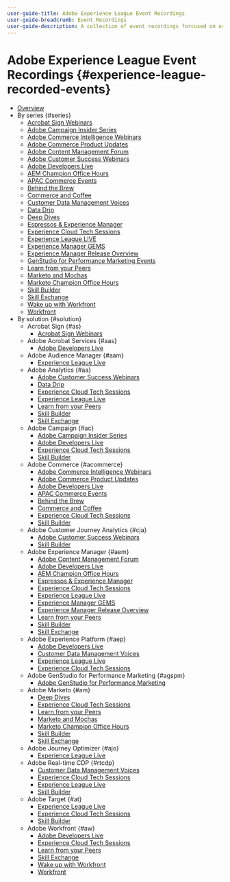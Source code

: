 ```yaml
---
user-guide-title: Adobe Experience League Event Recordings
user-guide-breadcrumb: Event Recordings
user-guide-description: A collection of event recordings forcused on using Adobe Enterprise products
---
```


# Adobe Experience League Event Recordings {#experience-league-recorded-events}

+ [Overview](overview.md)
+ By series {#series}
  + [Acrobat Sign Webinars](https://experienceleague.adobe.com/docs/events/acrobat-sign-webinars/overview.html)
  + [Adobe Campaign Insider Series](https://experienceleague.adobe.com/docs/events/adobe-campaign-insider-recordings/overview.html)
  + [Adobe Commerce Intelligence Webinars](https://experienceleague.adobe.com/docs/events/mbi-webinars-recordings/overview.html)
  + [Adobe Commerce Product Updates](https://experienceleague.adobe.com/docs/events/adobe-commerce-product-update-recordings/overview.html)
  + [Adobe Content Management Forum](https://experienceleague.adobe.com/docs/events/adobe-content-management-forum-recordings/overview.html)
  + [Adobe Customer Success Webinars](https://experienceleague.adobe.com/docs/events/adobe-customer-success-webinar-recordings/overview.html)
  + [Adobe Developers Live](https://experienceleague.adobe.com/docs/events/adobe-developers-live-recordings/overview.html)
  + [AEM Champion Office Hours](https://experienceleague.adobe.com/docs/events/aem-champion-office-hours/overview.html)
  + [APAC Commerce Events](https://experienceleague.adobe.com/docs/events/apac-commerce-recordings/overview.html)
  + [Behind the Brew](https://experienceleague.adobe.com/docs/events/behind-the-brew-recordings/overview.html)
  + [Commerce and Coffee](https://experienceleague.adobe.com/docs/events/commerce-and-coffee-recordings/overview.html)
  + [Customer Data Management Voices](https://experienceleague.adobe.com/docs/events/customer-data-management-voices-recordings/overview.html)
  + [Data Drip](https://experienceleague.adobe.com/docs/events/data-drip-recordings/overview.html)
  + [Deep Dives](https://experienceleague.adobe.com/docs/events/deep-dives-recordings/overview.html)
  + [Espressos & Experience Manager](https://experienceleague.adobe.com/docs/events/espressos-and-experience-manager-recordings/overview.html)
  + [Experience Cloud Tech Sessions](https://experienceleague.adobe.com/docs/events/tech-sessions/overview.html)
  + [Experience League LIVE](https://experienceleague.adobe.com/docs/events/experience-league-live-recordings/overview.html)
  + [Experience Manager GEMS](https://experienceleague.adobe.com/docs/events/experience-manager-gems-recordings/overview.html)
  + [Experience Manager Release Overview](https://experienceleague.adobe.com/docs/events/aemcs-release-update-recordings/overview.html)
  + [GenStudio for Performance Marketing Events](https://experienceleague.adobe.com/docs/events/genstudio-for-performance-marketing-events/overview.html) 
  + [Learn from your Peers](https://experienceleague.adobe.com/docs/events/learn-from-your-peers-recordings/overview.html)
  + [Marketo and Mochas](https://experienceleague.adobe.com/docs/events/marketo-and-mochas-recordings/overview.html)
  + [Marketo Champion Office Hours](https://experienceleague.adobe.com/docs/events/marketo-champion-office-hours/overview.html)
  + [Skill Builder](https://experienceleague.adobe.com/docs/events/skill-builder-recordings/overview.html)
  + [Skill Exchange](https://experienceleague.adobe.com/docs/events/the-skill-exchange-recordings/overview.html)
  + [Wake up with Workfront](https://experienceleague.adobe.com/docs/events/wake-up-with-workfront-recordings/overview.html)
  + [Workfront](https://experienceleague.adobe.com/docs/events/workfront-recordings/overview.html)
+ By solution {#solution}
  + Acrobat Sign {#as}
    + [Acrobat Sign Webinars](https://experienceleague.adobe.com/docs/events/acrobat-sign-webinars/overview.html)
  + Adobe Acrobat Services {#aas}
    + [Adobe Developers Live](https://experienceleague.adobe.com/docs/events/adobe-developers-live-recordings/overview.html)
  + Adobe Audience Manager {#aam}
    + [Experience League Live](https://experienceleague.adobe.com/docs/events/experience-league-live-recordings/overview.html)
  + Adobe Analytics {#aa}
    + [Adobe Customer Success Webinars](https://experienceleague.adobe.com/docs/events/adobe-customer-success-webinar-recordings/overview.html)
    + [Data Drip](https://experienceleague.adobe.com/docs/events/data-drip-recordings/overview.html)
    + [Experience Cloud Tech Sessions](https://experienceleague.adobe.com/docs/events/tech-sessions/overview.html)
    + [Experience League Live](https://experienceleague.adobe.com/docs/events/experience-league-live-recordings/overview.html)
    + [Learn from your Peers](https://experienceleague.adobe.com/docs/events/learn-from-your-peers-recordings/overview.html)
    + [Skill Builder](https://experienceleague.adobe.com/docs/events/skill-builder-recordings/overview.html)
    + [Skill Exchange](https://experienceleague.adobe.com/docs/events/the-skill-exchange-recordings/overview.html)
  + Adobe Campaign {#ac}
    + [Adobe Campaign Insider Series](https://experienceleague.adobe.com/docs/events/adobe-campaign-insider-recordings/overview.html)
    + [Adobe Developers Live](https://experienceleague.adobe.com/docs/events/adobe-developers-live-recordings/overview.html)
    + [Experience Cloud Tech Sessions](https://experienceleague.adobe.com/docs/events/tech-sessions/overview.html)
    + [Skill Builder](https://experienceleague.adobe.com/docs/events/skill-builder-recordings/overview.html)
  + Adobe Commerce {#acommerce}
    + [Adobe Commerce Intelligence Webinars](https://experienceleague.adobe.com/docs/events/mbi-webinars-recordings/overview.html)
    + [Adobe Commerce Product Updates](https://experienceleague.adobe.com/docs/events/adobe-commerce-product-update-recordings/overview.html)
    + [Adobe Developers Live](https://experienceleague.adobe.com/docs/events/adobe-developers-live-recordings/overview.html)
    + [APAC Commerce Events](https://experienceleague.adobe.com/docs/events/apac-commerce-recordings/overview.html)
    + [Behind the Brew](https://experienceleague.adobe.com/docs/events/behind-the-brew-recordings/overview.html)
    + [Commerce and Coffee](https://experienceleague.adobe.com/docs/events/commerce-and-coffee-recordings/overview.html)
    + [Experience Cloud Tech Sessions](https://experienceleague.adobe.com/docs/events/tech-sessions/overview.html)
    + [Skill Builder](https://experienceleague.adobe.com/docs/events/skill-builder-recordings/overview.html)
  + Adobe Customer Journey Analytics {#cja}
    + [Adobe Customer Success Webinars](https://experienceleague.adobe.com/docs/events/adobe-customer-success-webinar-recordings/overview.html)
    + [Skill Builder](https://experienceleague.adobe.com/docs/events/skill-builder-recordings/overview.html)
  + Adobe Experience Manager {#aem}
    + [Adobe Content Management Forum](https://experienceleague.adobe.com/docs/events/adobe-content-management-forum-recordings/overview.html)
    + [Adobe Developers Live](https://experienceleague.adobe.com/docs/events/adobe-developers-live-recordings/overview.html)
    + [AEM Champion Office Hours](https://experienceleague.adobe.com/docs/events/aem-champion-office-hours/overview.html)
    + [Espressos & Experience Manager](https://experienceleague.adobe.com/docs/events/espressos-and-experience-manager-recordings/overview.html)
    + [Experience Cloud Tech Sessions](https://experienceleague.adobe.com/docs/events/tech-sessions/overview.html)
    + [Experience League Live](https://experienceleague.adobe.com/docs/events/experience-league-live-recordings/overview.html)
    + [Experience Manager GEMS](https://experienceleague.adobe.com/docs/events/experience-manager-gems-recordings/overview.html)
    + [Experience Manager Release Overview](https://experienceleague.adobe.com/docs/events/aemcs-release-update-recordings/overview.html)
    + [Learn from your Peers](https://experienceleague.adobe.com/docs/events/learn-from-your-peers-recordings/overview.html)
    + [Skill Builder](https://experienceleague.adobe.com/docs/events/skill-builder-recordings/overview.html)
    + [Skill Exchange](https://experienceleague.adobe.com/docs/events/the-skill-exchange-recordings/overview.html)
  + Adobe Experience Platform {#aep}
    + [Adobe Developers Live](https://experienceleague.adobe.com/docs/events/adobe-developers-live-recordings/overview.html)
    + [Customer Data Management Voices](https://experienceleague.adobe.com/docs/events/customer-data-management-voices-recordings/overview.html)
    + [Experience League Live](https://experienceleague.adobe.com/docs/events/experience-league-live-recordings/overview.html)
    + [Experience Cloud Tech Sessions](https://experienceleague.adobe.com/docs/events/tech-sessions/overview.html)
  + Adobe GenStudio for Performance Marketing {#agspm}
    + [Adobe GenStudio for Performance Marketing](https://experienceleague.adobe.com/docs/events/genstudio-for-performance-marketing-events/overview.html)
  + Adobe Marketo {#am}
    + [Deep Dives](https://experienceleague.adobe.com/docs/events/deep-dives-recordings/overview.html)
    + [Experience Cloud Tech Sessions](https://experienceleague.adobe.com/docs/events/tech-sessions/overview.html)
    + [Learn from your Peers](https://experienceleague.adobe.com/docs/events/learn-from-your-peers-recordings/overview.html)
    + [Marketo and Mochas](https://experienceleague.adobe.com/docs/events/marketo-and-mochas-recordings/overview.html)
    + [Marketo Champion Office Hours](https://experienceleague.adobe.com/docs/events/marketo-champion-office-hours/overview.html)
    + [Skill Builder](https://experienceleague.adobe.com/docs/events/skill-builder-recordings/overview.html)
    + [Skill Exchange](https://experienceleague.adobe.com/docs/events/the-skill-exchange-recordings/overview.html)
  + Adobe Journey Optimizer {#ajo}
    + [Experience League Live](https://experienceleague.adobe.com/docs/events/experience-league-live-recordings/overview.html)
  + Adobe Real-time CDP {#rtcdp}
    + [Customer Data Management Voices](https://experienceleague.adobe.com/docs/events/customer-data-management-voices-recordings/overview.html)
    + [Experience Cloud Tech Sessions](https://experienceleague.adobe.com/docs/events/tech-sessions/overview.html)
    + [Experience League Live](https://experienceleague.adobe.com/docs/events/experience-league-live-recordings/overview.html)
    + [Skill Builder](https://experienceleague.adobe.com/docs/events/skill-builder-recordings/overview.html)
  + Adobe Target {#at}
    + [Experience League Live](https://experienceleague.adobe.com/docs/events/experience-league-live-recordings/overview.html)
    + [Experience Cloud Tech Sessions](https://experienceleague.adobe.com/docs/events/tech-sessions/overview.html)
    + [Skill Builder](https://experienceleague.adobe.com/docs/events/skill-builder-recordings/overview.html)
  + Adobe Workfront {#aw}
    + [Adobe Developers Live](https://experienceleague.adobe.com/docs/events/adobe-developers-live-recordings/overview.html)
    + [Experience Cloud Tech Sessions](https://experienceleague.adobe.com/docs/events/tech-sessions/overview.html)
    + [Learn from your Peers](https://experienceleague.adobe.com/docs/events/learn-from-your-peers-recordings/overview.html)
    + [Skill Exchange](https://experienceleague.adobe.com/docs/events/the-skill-exchange-recordings/overview.html)
    + [Wake up with Workfront](https://experienceleague.adobe.com/docs/events/wake-up-with-workfront-recordings/overview.html)
    + [Workfront](https://experienceleague.adobe.com/docs/events/workfront-recordings/overview.html)